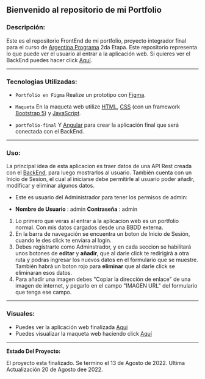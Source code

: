 ## Bienvenido al repositorio de mi Portfolio

### **Descripción:**

Este es el repositorio FrontEnd de mi portfolio, proyecto integrador final para el curso de [Argentina Programa](https://www.argentina.gob.ar/produccion/transformacion-digital-y-economia-del-conocimiento/argentina-programa "Argentina Programa") 2da Etapa.
Este repositorio representa lo que puede ver el usuario al entrar a la aplicación web.
Si quieres ver el BackEnd puedes hacer click [Aquí](https://github.com/RodrigoProgram22/portfolio-BackEnd.git "Aquí").

---

### **Tecnologias Utilizadas:**

- `Portfolio en Figma` Realize un prototipo con [Figma](https://www.figma.com/ "Figma").

- `Maqueta` En la maqueta web utilize [HTML](https://developer.mozilla.org/en-US/docs/Web/HTML "HTML"), [CSS](https://developer.mozilla.org/en-US/docs/Web/CSS "CSS") (con un framework [Bootstrap 5](https://getbootstrap.com/docs/5.0/getting-started/introduction/ "Bootstrap 5")) y [JavaScript](https://developer.mozilla.org/en-US/docs/Web/JavaScript "JavaScript").

- `portfolio-final` Y [Angular](https://angular.io/ "Angular") para crear la aplicación final que será conectada con el BackEnd.

---

### **Uso:**

La principal idea de esta aplicacion es traer datos de una API Rest creada con el [BackEnd](https://github.com/RodrigoProgram22/portfolio-BackEnd.git "BackEnd"), para luego mostrarlos al usuario.
También cuenta con un Inicio de Sesion, el cual al iniciarse debe permitirle al usuario poder añadir, modificar y eliminar algunos datos.

- Este es usuario del Administrador para tener los permisos de admin:

- **Nombre de Usuario** : admin
  **Contraseña** : admin

1. Lo primero que veras al entrar a la aplicacion web es un portfolio normal. Con mis datos cargados desde una BBDD externa.
2. En la barra de navegación se encuentra un boton de Inicio de Sesión, cuando le des click te enviara al login.
3. Debes registrarte como Adminstrador, y en cada seccion se habilitará unos botones de **editar** y **añadir**, que al darle click te redirigirá a otra ruta y podras ingresar los nuevos datos en el formulario que se muestre. También habrá un boton rojo para **eliminar** que al darle click se eliminaran esos datos.
4. Para añadir una imagen debes "Copiar la dirección de enlace" de una imagen de internet, y pegarlo en el campo "IMAGEN URL" del formulario que tenga ese campo.

---

### **Visuales:**

- Puedes ver la aplicación web finalizada [Aqui](https://front-portfolioap.web.app/ "Aqui")
- Puedes visualizar la maqueta web haciendo click [Aquí](https://maquetaportfolio.netlify.app/ "Aquí")

---

**Estado Del Proyecto:**

El proyecto esta finalizado. Se termino el 13 de Agosto de 2022.
Ultima Actualización 20 de Agosto dee 2022.
